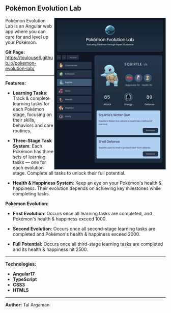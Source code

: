 ## Pokémon Evolution Lab

<img align="right" src="src/assets/evolution-lab-screen.png" alt="pokemon-lab-screenshot" width="350">

Pokémon Evolution Lab is an Angular web app where you can care for and level up your Pokémon.

**Git Page:** 
<br>https://toulouse6.github.io/pokemon-evolution-lab/

---

**Features:**

- **Learning Tasks**: Track & complete learning tasks for each Pokémon stage, focusing on their skills, behaviors and care routines.

- **Three-Stage Task System**: Each Pokémon has three sets of learning tasks — one for each evolution stage. Complete all tasks to unlock their full potential.

- **Health & Happiness System**: Keep an eye on your Pokémon's health & happiness. Their evolution depends on achieving key milestones while completing tasks.

**Pokémon Evolution:**

- **First Evolution**: Occurs once all learning tasks are completed, and Pokémon's health & happiness exceed 1000.
  
- **Second Evolution**: Occurs once all second-stage learning tasks are completed and Pokémon's health & happiness exceed 2000.

- **Full Potential:** Occurs once all third-stage learning tasks are completed and its health & happiness hit 2500.

---

**Technologies:**

- **Angular17**
- **TypeScript**
- **CSS3**
- **HTML5**

---

**Author:** Tal Argaman
